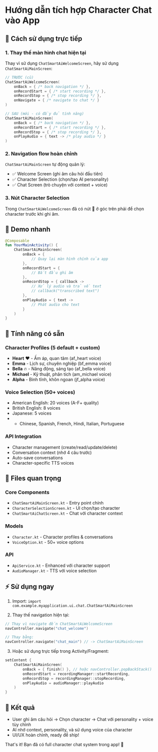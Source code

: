 # Hướng dẫn tích hợp Character Chat vào App

## 🚀 Cách sử dụng trực tiếp

### 1. Thay thế màn hình chat hiện tại

Thay vì sử dụng `ChatSmartAiWelcomeScreen`, hãy sử dụng `ChatSmartAiMainScreen`:

```kotlin
// TRƯỚC (cũ)
ChatSmartAiWelcomeScreen(
    onBack = { /* back navigation */ },
    onRecordStart = { /* start recording */ },
    onRecordStop = { /* stop recording */ },
    onNavigate = { /* navigate to chat */ }
)

// SAU (mới - có đầy đủ tính năng)
ChatSmartAiMainScreen(
    onBack = { /* back navigation */ },
    onRecordStart = { /* start recording */ },
    onRecordStop = { /* stop recording */ },
    onPlayAudio = { text -> /* play audio */ }
)
```

### 2. Navigation flow hoàn chỉnh

`ChatSmartAiMainScreen` tự động quản lý:
- ✅ Welcome Screen (ghi âm câu hỏi đầu tiên)
- ✅ Character Selection (chọn/tạo AI personality)  
- ✅ Chat Screen (trò chuyện với context + voice)

### 3. Nút Character Selection

Trong `ChatSmartAiWelcomeScreen` đã có nút 👤 ở góc trên phải để chọn character trước khi ghi âm.

## 📱 Demo nhanh

```kotlin
@Composable
fun YourMainActivity() {
    ChatSmartAiMainScreen(
        onBack = { 
            // Quay lại màn hình chính của app
        },
        onRecordStart = {
            // Bắt đầu ghi âm
        },
        onRecordStop = { callback ->
            // Xử lý audio và trả về text
            // callback("transcribed text")
        },
        onPlayAudio = { text ->
            // Phát audio cho text
        }
    )
}
```

## 🎯 Tính năng có sẵn

### Character Profiles (5 default + custom)
- **Heart** ❤️ - Ấm áp, quan tâm (af_heart voice)
- **Emma** - Lịch sự, chuyên nghiệp (bf_emma voice)  
- **Bella** 🔥 - Năng động, sáng tạo (af_bella voice)
- **Michael** - Kỹ thuật, phân tích (am_michael voice)
- **Alpha** - Bình tĩnh, khôn ngoan (jf_alpha voice)

### Voice Selection (50+ voices)
- American English: 20 voices (A-F+ quality)
- British English: 8 voices  
- Japanese: 5 voices
- + Chinese, Spanish, French, Hindi, Italian, Portuguese

### API Integration
- Character management (create/read/update/delete)
- Conversation context (nhớ 4 câu trước)
- Auto-save conversations
- Character-specific TTS voices

## 🔧 Files quan trọng

### Core Components
- `ChatSmartAiMainScreen.kt` - Entry point chính
- `CharacterSelectionScreen.kt` - UI chọn/tạo character
- `ChatSmartAiChatScreen.kt` - Chat với character context

### Models
- `Character.kt` - Character profiles & conversations
- `VoiceOption.kt` - 50+ voice options

### API
- `ApiService.kt` - Enhanced với character support
- `AudioManager.kt` - TTS với voice selection

## ⚡ Sử dụng ngay

1. Import: `import com.example.myapplication.ui.chat.ChatSmartAiMainScreen`

2. Thay thế navigation hiện tại:
```kotlin
// Thay vì navigate đến ChatSmartAiWelcomeScreen
navController.navigate("chat_welcome")

// Thay bằng:
navController.navigate("chat_main") // -> ChatSmartAiMainScreen
```

3. Hoặc sử dụng trực tiếp trong Activity/Fragment:
```kotlin
setContent {
    ChatSmartAiMainScreen(
        onBack = { finish() }, // hoặc navController.popBackStack()
        onRecordStart = recordingManager::startRecording,
        onRecordStop = recordingManager::stopRecording,
        onPlayAudio = audioManager::playAudio
    )
}
```

## 🎉 Kết quả

- User ghi âm câu hỏi → Chọn character → Chat với personality + voice tùy chỉnh
- AI nhớ context, personality, và sử dụng voice của character
- UI/UX hoàn chỉnh, ready để ship!

That's it! Bạn đã có full character chat system trong app! 🚀